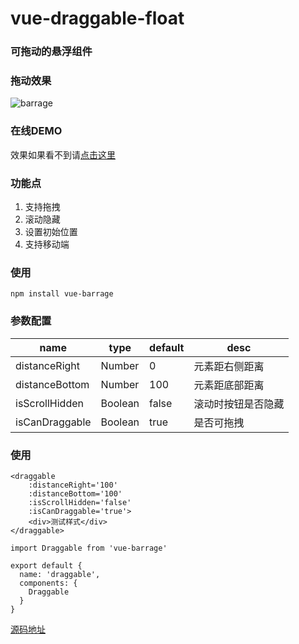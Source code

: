# vue-draggable-float

### 可拖动的悬浮组件

### 拖动效果

![barrage](https://user-gold-cdn.xitu.io/2019/7/20/16c0f1a946a59f3e?w=480&h=188&f=gif&s=4517801)

### 在线DEMO

效果如果看不到请[点击这里](https://user-gold-cdn.xitu.io/2019/7/20/16c0f1a946a59f3e?w=480&h=188&f=gif&s=4517801)

### 功能点

1. 支持拖拽
2. 滚动隐藏
3. 设置初始位置
4. 支持移动端

### 使用

`npm install vue-barrage`

### 参数配置

| name | type | default | desc  |
| ------ | ------ | ------ | ------ |
| distanceRight | Number | 0 | 元素距右侧距离 |
| distanceBottom | Number | 100 | 元素距底部距离 |
| isScrollHidden | Boolean | false | 滚动时按钮是否隐藏 |
| isCanDraggable | Boolean | true | 是否可拖拽 |

### 使用

```
<draggable 
	:distanceRight='100'
	:distanceBottom='100'
	:isScrollHidden='false' 
	:isCanDraggable='true'>
    <div>测试样式</div>
</draggable>
    
import Draggable from 'vue-barrage'

export default {
  name: 'draggable',
  components: {
    Draggable
  }
}
```

[源码地址](https://github.com/5ibinbin/vue-draggable-float)
